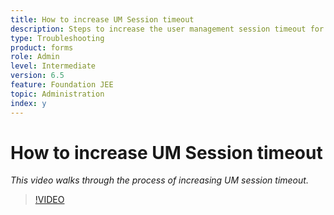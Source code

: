 ```yaml
---
title: How to increase UM Session timeout
description: Steps to increase the user management session timeout for a user
type: Troubleshooting
product: forms 
role: Admin 
level: Intermediate
version: 6.5
feature: Foundation JEE
topic: Administration
index: y
---
```


# How to increase UM Session timeout

*This video walks through the process of increasing UM session timeout.*

>[!VIDEO](https://video.tv.adobe.com/v/335503?quality=9&learn=on)
